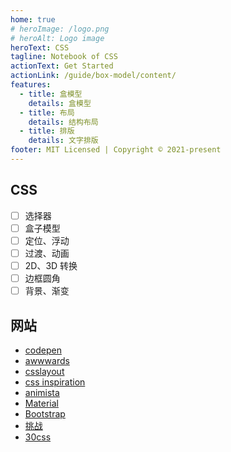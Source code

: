 ```yaml
---
home: true
# heroImage: /logo.png
# heroAlt: Logo image
heroText: CSS
tagline: Notebook of CSS
actionText: Get Started
actionLink: /guide/box-model/content/
features:
  - title: 盒模型
    details: 盒模型
  - title: 布局
    details: 结构布局
  - title: 排版
    details: 文字排版
footer: MIT Licensed | Copyright © 2021-present
---
```


## CSS

- [ ] 选择器
- [ ] 盒子模型
- [ ] 定位、浮动
- [ ] 过渡、动画
- [ ] 2D、3D 转换
- [ ] 边框圆角
- [ ] 背景、渐变

## 网站

- [codepen](https://codepen.io)
- [awwwards](https://www.awwwards.com)
- [csslayout](https://csslayout.io)
- [css inspiration](https://chokcoco.github.io/CSS-Inspiration)
- [animista](https://animista.net)
- [Material](https://material-components.github.io/material-components-web-catalog/#/)
- [Bootstrap](https://v3.bootcss.com/components/)
- [挑战](https://css-tricks.com/front-end-challenges/)
- [30css](https://www.30secondsofcode.org/css/s/transform-centering/)
